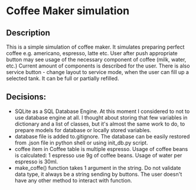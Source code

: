 # Coffee Maker simulation

## Description
This is a simple simulation of coffee maker. It simulates preparing perfect coffee e.g. americano, espresso, latte etc. 
User after push appropriate button may see usage of the necessary component of coffee (milk, water, etc.) Current amount of components is described for the user. 
There is also service button - change layout to service mode, when the user can fill up a selected tank. It can be full or partially refilled.

## Decisions:
- SQLite as a SQL Database Engine. At this moment I considered to not to use database engine at all. I thought about storing that few variables in dictionary and a list of classes, but it's almost the same work to do, to prepare models for database or locally stored variables. 
- database file is added to.gitignore. The database can be easily restored from .json file in python shell or using init_db.py script.
- coffee item in Coffee table is multiple espresso. Usage of coffee beans is calculated: 1 espresso use 9g of coffee beans. Usage of water per espresso is 30ml. 
- make_coffe() function takes 1 argument in the string. Do not validate data type, it always be a string sending by buttons. The user doesn't have any other method to interact with function.